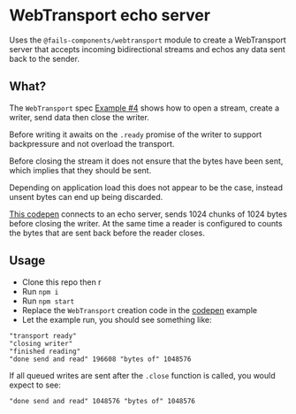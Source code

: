 # WebTransport echo server

Uses the `@fails-components/webtransport` module to create a WebTransport server
that accepts incoming bidirectional streams and echos any data sent back to the
sender.

## What?

The `WebTransport` spec [Example #4](https://www.w3.org/TR/webtransport/#example-sending-stream)
shows how to open a stream, create a writer, send data then close the writer.

Before writing it awaits on the `.ready` promise of the writer to support
backpressure and not overload the transport.

Before closing the stream it does not ensure that the bytes have been sent,
which implies that they should be sent.

Depending on application load this does not appear to be the case, instead
unsent bytes can end up being discarded.

[This codepen](https://codepen.io/achingbrain/pen/eYXqyYP) connects to an echo
server, sends 1024 chunks of 1024 bytes before closing the writer.  At the same
time a reader is configured to counts the bytes that are sent back before the
reader closes.

## Usage

* Clone this repo then r
* Run `npm i`
* Run `npm start`
* Replace the `WebTransport` creation code in the [codepen](https://codepen.io/achingbrain/pen/eYXqyYP) example
* Let the example run, you should see something like:

```
"transport ready"
"closing writer"
"finished reading"
"done send and read" 196608 "bytes of" 1048576
```

If all queued writes are sent after the `.close` function is called, you would
expect to see:

```
"done send and read" 1048576 "bytes of" 1048576
```
